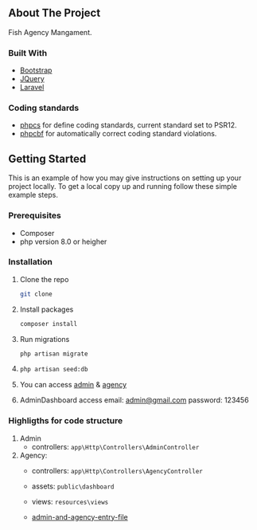<!-- ABOUT THE PROJECT -->
## About The Project
Fish Agency Mangament.

### Built With
* [Bootstrap](https://getbootstrap.com)
* [JQuery](https://jquery.com)
* [Laravel](https://laravel.com)

### Coding standards
* [phpcs](https://github.com/squizlabs/PHP_CodeSniffer) for define coding standards, current standard set to PSR12.
* [phpcbf](https://github.com/squizlabs/PHP_CodeSniffer/wiki/Fixing-Errors-Automatically) for automatically correct coding standard violations.

<!-- GETTING STARTED -->
## Getting Started
This is an example of how you may give instructions on setting up your project locally.
To get a local copy up and running follow these simple example steps.

### Prerequisites
* Composer
* php version 8.0 or heigher

### Installation

1. Clone the repo
   ```sh
   git clone 
   ```
2. Install packages
   ```sh
   composer install
   ```
3. Run migrations
   ```sh
   php artisan migrate
   ```
4. ```sh
   php artisan seed:db
   ```
5. You can access [admin](http://localhost:8000/admin-dashboard/login) & [agency](http://localhost:8000/agency-dashboard/login)

6. AdminDashboard access
    email: admin@gmail.com
    password: 123456

### Highligths for code structure
1. Admin
   * controllers: ``app\Http\Controllers\AdminController``
2. Agency:
   * controllers: ``app\Http\Controllers\AgencyController``

   * assets: ``public\dashboard``
   * views: ``resources\views``
   * [admin-and-agency-entry-file](resources/views/cpanel.blade.php)

